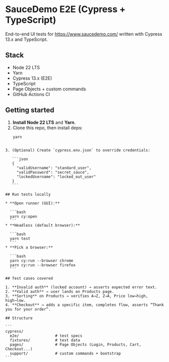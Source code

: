 # SauceDemo E2E (Cypress + TypeScript)

End-to-end UI tests for https://www.saucedemo.com/ written with Cypress 13.x and TypeScript.

## Stack
- Node 22 LTS
- Yarn
- Cypress 13.x (E2E)
- TypeScript
- Page Objects + custom commands
- GitHub Actions CI

## Getting started
1. **Install Node 22 LTS** and **Yarn**.
2. Clone this repo, then install deps:
   ```bash
   yarn
````

3. (Optional) Create `cypress.env.json` to override credentials:

   ```json
   {
     "validUsername": "standard_user",
     "validPassword": "secret_sauce",
     "lockedUsername": "locked_out_user"
   }
   ```

## Run tests locally

* **Open runner (GUI):**

  ```bash
  yarn cy:open
  ```
* **Headless (default browser):**

  ```bash
  yarn test
  ```
* **Pick a browser:**

  ```bash
  yarn cy:run --browser chrome
  yarn cy:run --browser firefox
  ```

## Test cases covered

1. **Invalid auth** (locked account) → asserts expected error text.
2. **Valid auth** → user lands on Products page.
3. **Sorting** on Products → verifies A→Z, Z→A, Price low→high, high→low.
4. **Checkout** → adds a specific item, completes flow, asserts “Thank you for your order”.

## Structure

```
cypress/
  e2e/                # test specs
  fixtures/           # test data
  pages/              # Page Objects (Login, Products, Cart, Checkout...)
  support/            # custom commands + bootstrap
```
